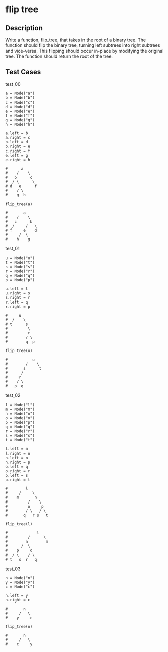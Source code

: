 # flip tree

## Description

Write a function, flip_tree, that takes in the root of a binary tree. The function should flip the binary tree, turning left subtrees into right subtrees and vice-versa. This flipping should occur in-place by modifying the original tree. The function should return the root of the tree.

## Test Cases

test_00

```text
a = Node("a")
b = Node("b")
c = Node("c")
d = Node("d")
e = Node("e")
f = Node("f")
g = Node("g")
h = Node("h")

a.left = b
a.right = c
b.left = d
b.right = e
c.right = f
e.left = g
e.right = h

#      a
#    /    \
#   b      c
#  / \      \
# d   e      f
#    / \
#    g  h

flip_tree(a)

#       a
#    /    \
#   c      b
#  /     /   \
# f     e    d
#     /  \
#    h    g
```

test_01

```text
u = Node("u")
t = Node("t")
s = Node("s")
r = Node("r")
q = Node("q")
p = Node("p")

u.left = t
u.right = s
s.right = r
r.left = q
r.right = p

#     u
#  /    \
# t      s
#         \
#         r
#        / \
#        q  p

flip_tree(u)

#           u
#        /    \
#       s      t
#      /
#     r
#    / \
#   p  q
```

test_02

```text
l = Node("l")
m = Node("m")
n = Node("n")
o = Node("o")
p = Node("p")
q = Node("q")
r = Node("r")
s = Node("s")
t = Node("t")

l.left = m
l.right = n
n.left = o
n.right = p
o.left = q
o.right = r
p.left = s
p.right = t

#        l
#     /     \
#    m       n
#         /    \
#         o     p
#        / \   / \
#       q   r s   t

flip_tree(l)

#             l
#         /      \
#        n        m
#      /  \
#    p     o
#  / \    / \
# t   s  r   q
```

test_03

```text
n = Node("n")
y = Node("y")
c = Node("c")

n.left = y
n.right = c

#       n
#     /   \
#    y     c

flip_tree(n)

#       n
#     /   \
#    c     y
```
